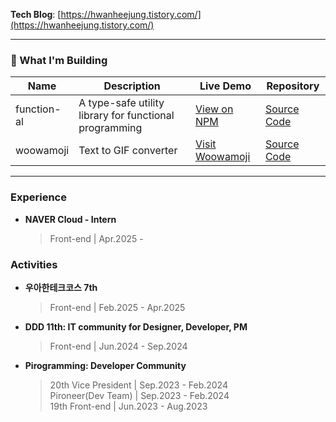 **Tech Blog**: [https://hwanheejung.tistory.com/](https://hwanheejung.tistory.com/)   
<!--**Personal Website**: [https://hwanheejung.github.io/aboutme/](https://hwanheejung.github.io/aboutme/)-->

<hr />

### 🚀 What I'm Building
| Name | Description | Live Demo | Repository |
| --- | --- | --- | --- |
| function-al | A type-safe utility library for functional programming | [View on NPM](https://www.npmjs.com/package/@zoeykr/function-al) | [Source Code](https://github.com/hwanheejung/function-al) |
| woowamoji | Text to GIF converter | [Visit Woowamoji](https://woowamoji.vercel.app/) | [Source Code](https://github.com/hwanheejung/woowamoji) |

<hr />

### Experience
- **NAVER Cloud - Intern**   
  > Front-end | Apr.2025 - 

### Activities
- **우아한테크코스 7th**
  > Front-end | Feb.2025 - Apr.2025

- **DDD 11th: IT community for Designer, Developer, PM**
  > Front-end | Jun.2024 - Sep.2024
  
- **Pirogramming: Developer Community**
  > 20th Vice President | Sep.2023 - Feb.2024   
  > Pironeer(Dev Team) | Sep.2023 - Feb.2024   
  > 19th Front-end | Jun.2023 - Aug.2023   

<!---

<hr />

<details>
  <summary>Tech Stack</summary>
  
  - HTML, CSS, JavaScript(ES6), TypeScript, React, Next.js, React Native  
  
  - Tailwind.css, Styled-Components, ChakraUI
    
  - TanStack Query, Redux Toolkit, Zustand
    
  - Node.js(Express), Django, GraphQL(Apollo)
       
  - MongoDB   

</details>



<hr />


### Projects
| Num | Period | Project | Role | Tech Stack | Team/Toy | Repository | 
| --- | --- | --- | --- | --- | --- | --- |
| 8 | 2024.11 ~ | Spotify-LQ | FE,BE | Next.js, Node.js(Express), GraphQL(Apollo) | Toy | [FE](https://github.com/hwanheejung/Spotify-LT-Client)    / [BE](https://github.com/hwanheejung/Spotify-LT-Server)|
| 7 | 2024.06 ~ 2024.12 | [Polabo](https://polabo.site/) | FE | Next.js | Team(6) | [FE Repo](https://github.com/DDD-Community/DDD-11-Sonny-Polabo-FE) |
| 6 | 2024.09 ~ 2024.10 | [Personal Website](https://hwanheejung.github.io/aboutme/) | All | Next.js | Toy | [Repo](https://github.com/hwanheejung/aboutme/tree/develop/apps/aboutme) |
| 5 | 2024.06 ~ 2024.08 | DizzyCode| FE | React, Sock.js, OpenVidu | Team(4) | [FE Repo](https://github.com/DizzyCode2024/client) |
| 4 | 2023.11 ~ 2024.03 | TaskStock(App) | FE, 기획 | React Native | Team(5) | [FE Repo](https://github.com/TaskStock/client) |
| 3 | 2023.10 ~ 2023.11 | [Pirogramming Official Web](https://pirogramming.com/) | FE, UX/UI | Django, vanilla JS | Team(2) | private |
| 2 | 2023.9 ~ 2023.10 | Pirogramming Official App | FE, UX/UI, 기획 | React Native | Team(6) | [FE Repo](https://github.com/Pironeer-APP/client) |
| 1 | 2023.8 | TaskStock(Web) | FE, UX/UI, 기획 | Django, vanilla JS | Team(4) | [Repo](https://github.com/TaskStock/TaskStock) | -->  

